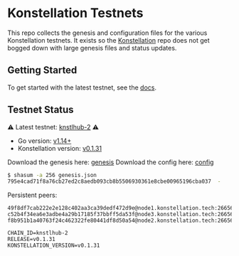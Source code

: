 # Konstellation Testnets

This repo collects the genesis and configuration files for the various Konstellation
testnets. It exists so the [Konstellation](https://github.com/konstellation/konstellation)
repo does not get bogged down with large genesis files and status updates.

## Getting Started

To get started with the latest testnet, see the
[docs](https://github.com/Konstellation/konstellation#to-join-testnet-follow-this-steps).

## Testnet Status

⚠️ Latest testnet: [knstlhub-2](./knstlhub-2) ⚠️

- Go version: [v1.14+](https://golang.org/dl/)
- Konstellation version: [v0.1.31](https://github.com/konstellation/konstellation/releases)

Download the genesis here: [genesis](https://raw.githubusercontent.com/Konstellation/testnet/master/knstlhub-2/genesis.json)
Download the config here: [config](https://raw.githubusercontent.com/Konstellation/testnet/master/knstlhub-2/config.toml)

```bash
$ shasum -a 256 genesis.json
795e4cad71f8a76cb27ed2c8aedb093cb8b5506930361e8cbe00965196cba037  -
```

Persistent peers:

```
49f8df7cab222e2e128c402aa3ca39dedf472d9e@node1.konstellation.tech:26656
c52b4f34ea6e3adbe4a29b17185f37bbff5da53f@node3.konstellation.tech:26656
f8b951b1a40763f24c462322fe80441df8d50a54@node2.konstellation.tech:26656
```
```
CHAIN_ID=knstlhub-2
RELEASE=v0.1.31
KONSTELLATION_VERSION=v0.1.31
```